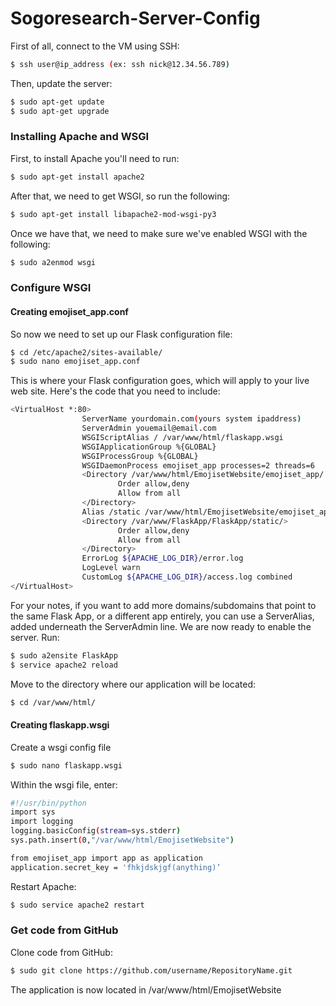 # Sogoresearch-Server-Config

First of all, connect to the VM using SSH:
```sh
$ ssh user@ip_address (ex: ssh nick@12.34.56.789)
```

Then, update the server:
```sh
$ sudo apt-get update
$ sudo apt-get upgrade
```

### Installing Apache and WSGI
First, to install Apache you'll need to run:
```sh
$ sudo apt-get install apache2
```

After that, we need to get WSGI, so run the following:
```sh
$ sudo apt-get install libapache2-mod-wsgi-py3
```

Once we have that, we need to make sure we've enabled WSGI with the following:
```sh
$ sudo a2enmod wsgi
```

### Configure WSGI
#### Creating emojiset_app.conf
So now we need to set up our Flask configuration file:
```sh
$ cd /etc/apache2/sites-available/
$ sudo nano emojiset_app.conf
```
This is where your Flask configuration goes, which will apply to your live web site. Here's the code that you need to include:
```sh
<VirtualHost *:80>
                ServerName yourdomain.com(yours system ipaddress)
                ServerAdmin youemail@email.com
                WSGIScriptAlias / /var/www/html/flaskapp.wsgi
                WSGIApplicationGroup %{GLOBAL}
                WSGIProcessGroup %{GLOBAL}
                WSGIDaemonProcess emojiset_app processes=2 threads=6
                <Directory /var/www/html/EmojisetWebsite/emojiset_app/ >
                        Order allow,deny
                        Allow from all
                </Directory>
                Alias /static /var/www/html/EmojisetWebsite/emojiset_app/static
                <Directory /var/www/FlaskApp/FlaskApp/static/>
                        Order allow,deny
                        Allow from all
                </Directory>
                ErrorLog ${APACHE_LOG_DIR}/error.log
                LogLevel warn
                CustomLog ${APACHE_LOG_DIR}/access.log combined
</VirtualHost>
```

For your notes, if you want to add more domains/subdomains that point to the same Flask App, or a different app entirely, you can use a ServerAlias, added underneath the ServerAdmin line.
We are now ready to enable the server.
Run:
```sh
$ sudo a2ensite FlaskApp
$ service apache2 reload
```
Move to the directory where our application will be located:
```sh
$ cd /var/www/html/
```
#### Creating flaskapp.wsgi
Create a wsgi config file
```sh
$ sudo nano flaskapp.wsgi
```

Within the wsgi file, enter:
```sh
#!/usr/bin/python
import sys
import logging
logging.basicConfig(stream=sys.stderr)
sys.path.insert(0,"/var/www/html/EmojisetWebsite")

from emojiset_app import app as application
application.secret_key = 'fhkjdskjgf(anything)’
```

Restart Apache:
```sh
$ sudo service apache2 restart
```

### Get code from GitHub
Clone code from GitHub:
```sh
$ sudo git clone https://github.com/username/RepositoryName.git
```
The application is now located in /var/www/html/EmojisetWebsite
